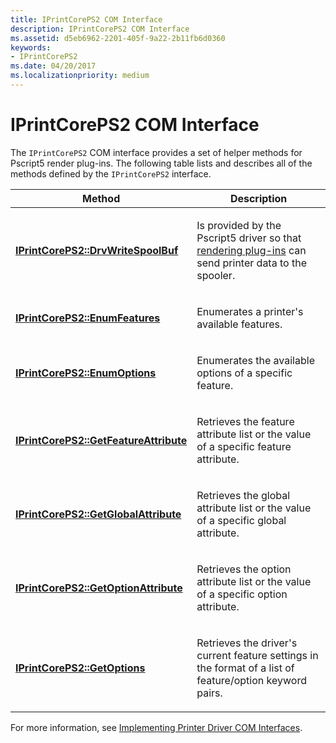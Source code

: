 ```yaml
---
title: IPrintCorePS2 COM Interface
description: IPrintCorePS2 COM Interface
ms.assetid: d5eb6962-2201-405f-9a22-2b11fb6d0360
keywords:
- IPrintCorePS2
ms.date: 04/20/2017
ms.localizationpriority: medium
---
```


# IPrintCorePS2 COM Interface





The `IPrintCorePS2` COM interface provides a set of helper methods for Pscript5 render plug-ins. The following table lists and describes all of the methods defined by the `IPrintCorePS2` interface.

<table>
<colgroup>
<col width="50%" />
<col width="50%" />
</colgroup>
<thead>
<tr class="header">
<th>Method</th>
<th>Description</th>
</tr>
</thead>
<tbody>
<tr class="odd">
<td><p><a href="/windows-hardware/drivers/ddi/prcomoem/nf-prcomoem-iprintcoreps2-drvwritespoolbuf" data-raw-source="[&lt;strong&gt;IPrintCorePS2::DrvWriteSpoolBuf&lt;/strong&gt;](/windows-hardware/drivers/ddi/prcomoem/nf-prcomoem-iprintcoreps2-drvwritespoolbuf)"><strong>IPrintCorePS2::DrvWriteSpoolBuf</strong></a></p></td>
<td><p>Is provided by the Pscript5 driver so that <a href="rendering-plug-ins.md" data-raw-source="[rendering plug-ins](rendering-plug-ins.md)">rendering plug-ins</a> can send printer data to the spooler.</p></td>
</tr>
<tr class="even">
<td><p><a href="/windows-hardware/drivers/ddi/prcomoem/nf-prcomoem-iprintcoreps2-enumfeatures" data-raw-source="[&lt;strong&gt;IPrintCorePS2::EnumFeatures&lt;/strong&gt;](/windows-hardware/drivers/ddi/prcomoem/nf-prcomoem-iprintcoreps2-enumfeatures)"><strong>IPrintCorePS2::EnumFeatures</strong></a></p></td>
<td><p>Enumerates a printer's available features.</p></td>
</tr>
<tr class="odd">
<td><p><a href="/windows-hardware/drivers/ddi/prcomoem/nf-prcomoem-iprintcoreps2-enumoptions" data-raw-source="[&lt;strong&gt;IPrintCorePS2::EnumOptions&lt;/strong&gt;](/windows-hardware/drivers/ddi/prcomoem/nf-prcomoem-iprintcoreps2-enumoptions)"><strong>IPrintCorePS2::EnumOptions</strong></a></p></td>
<td><p>Enumerates the available options of a specific feature.</p></td>
</tr>
<tr class="even">
<td><p><a href="/windows-hardware/drivers/ddi/prcomoem/nf-prcomoem-iprintcoreps2-getfeatureattribute" data-raw-source="[&lt;strong&gt;IPrintCorePS2::GetFeatureAttribute&lt;/strong&gt;](/windows-hardware/drivers/ddi/prcomoem/nf-prcomoem-iprintcoreps2-getfeatureattribute)"><strong>IPrintCorePS2::GetFeatureAttribute</strong></a></p></td>
<td><p>Retrieves the feature attribute list or the value of a specific feature attribute.</p></td>
</tr>
<tr class="odd">
<td><p><a href="/windows-hardware/drivers/ddi/prcomoem/nf-prcomoem-iprintcoreps2-getglobalattribute" data-raw-source="[&lt;strong&gt;IPrintCorePS2::GetGlobalAttribute&lt;/strong&gt;](/windows-hardware/drivers/ddi/prcomoem/nf-prcomoem-iprintcoreps2-getglobalattribute)"><strong>IPrintCorePS2::GetGlobalAttribute</strong></a></p></td>
<td><p>Retrieves the global attribute list or the value of a specific global attribute.</p></td>
</tr>
<tr class="even">
<td><p><a href="/windows-hardware/drivers/ddi/prcomoem/nf-prcomoem-iprintcoreps2-getoptionattribute" data-raw-source="[&lt;strong&gt;IPrintCorePS2::GetOptionAttribute&lt;/strong&gt;](/windows-hardware/drivers/ddi/prcomoem/nf-prcomoem-iprintcoreps2-getoptionattribute)"><strong>IPrintCorePS2::GetOptionAttribute</strong></a></p></td>
<td><p>Retrieves the option attribute list or the value of a specific option attribute.</p></td>
</tr>
<tr class="odd">
<td><p><a href="/windows-hardware/drivers/ddi/prcomoem/nf-prcomoem-iprintcoreps2-getoptions" data-raw-source="[&lt;strong&gt;IPrintCorePS2::GetOptions&lt;/strong&gt;](/windows-hardware/drivers/ddi/prcomoem/nf-prcomoem-iprintcoreps2-getoptions)"><strong>IPrintCorePS2::GetOptions</strong></a></p></td>
<td><p>Retrieves the driver's current feature settings in the format of a list of feature/option keyword pairs.</p></td>
</tr>
</tbody>
</table>

 

For more information, see [Implementing Printer Driver COM Interfaces](implementing-printer-driver-com-interfaces.md).

